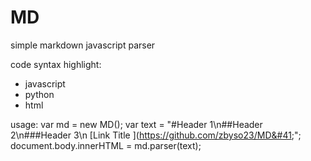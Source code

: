 # MD
simple markdown javascript parser

code syntax highlight:
- javascript
- python
- html

usage:
var md = new MD();
var text = "#Header 1\n##Header 2\n###Header 3\n 	&#91;Link Title	&#93;&#40;https://github.com/zbyso23/MD&#41;";
document.body.innerHTML = md.parser(text);
